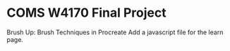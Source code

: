 # COMS W4170 Final Project
Brush Up: Brush Techniques in Procreate
Add a javascript  file for the learn page. 
